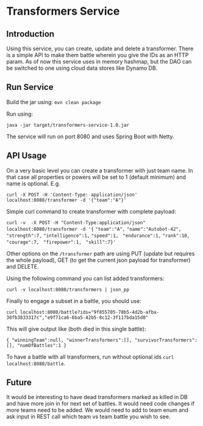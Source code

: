 # Transformers Service
## Introduction

Using this service, you can create, update and delete a transformer. There is a simple API to make them battle wherein you give the IDs as an HTTP param. As of now this service uses in memory hashmap, but the DAO can be switched to one using cloud data stores like Dynamo DB.

## Run Service

Build the jar using: `mvn clean package`

Run using:

`java -jar target/transformers-service-1.0.jar`

The service will run on port 8080 and uses Spring Boot with Netty.

## API Usage

On a very basic level you can create a transformer with just team name. In that case all properties or powers will be set to 1 (default minimum) and name is optional. E.g.

`curl -X POST -H 'Content-Type: application/json' localhost:8080/transformer -d '{"team":"A"}'`

Simple curl command to create transformer with complete payload:

`curl -v  -X POST -H "Content-Type:application/json" localhost:8080/transformer -d '{`
`"team":"A",`
`"name":"Autobot-42",`
`"strength":7,`
`"intelligence":1,`
`"speed":1, `
`"endurance":1,`
`"rank":10, `
`"courage":7, `
`"firepower":1, `
`"skill":7}'`

Other options on the `/transformer` path are using PUT (update but requires the whole payload), GET (to get the current json payload for transformer) and DELETE.

Using the following command you can list added transformers:

`curl -v localhost:8080/transformers | json_pp`

Finally to engage a subset in a battle, you should use:

`curl localhost:8080/battle?ids="9f855705-78b5-4d2b-afba-38fb3833317c","e9f71ca6-6ba5-42b5-8c12-3f117bda15d0"`

This will give output like (both died in this single battle):

`{
"winningTeam":null,
"winnerTransformers":[],
"survivorTransformers":[],
"numOfBattles":1
}`

To have a battle with all transformers, run without optional ids `curl localhost:8080/battle`.

## Future

It would be interesting to have dead transformers marked as killed in DB and have more join in for next set of battles. It would need code changes if more teams need to be added. We would need to add to team enum and ask input in REST call which team vs team battle you wish to see.

